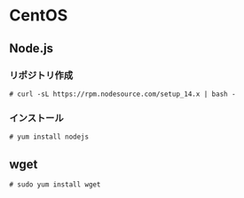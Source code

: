 # CentOS

## Node.js

### リポジトリ作成
```
# curl -sL https://rpm.nodesource.com/setup_14.x | bash -
```
### インストール
```
# yum install nodejs
```

## wget

```
# sudo yum install wget
```
